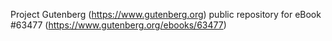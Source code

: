 Project Gutenberg (https://www.gutenberg.org) public repository for eBook #63477 (https://www.gutenberg.org/ebooks/63477)
